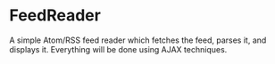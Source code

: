 # FeedReader
A simple Atom/RSS feed reader which fetches the feed, parses it, and displays it. Everything will be done using AJAX techniques.
